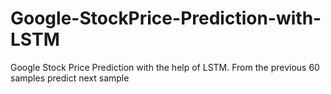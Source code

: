 # Google-StockPrice-Prediction-with-LSTM
Google Stock Price Prediction with the help of LSTM.
From the previous 60 samples predict next sample
